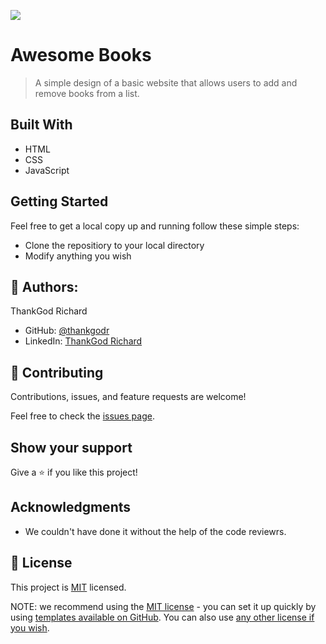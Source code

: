 ![](https://img.shields.io/badge/Microverse-blueviolet)

# Awesome Books

> A simple design of a basic website that allows users to add and remove books from a list.

## Built With

- HTML
- CSS
- JavaScript

## Getting Started

Feel free to get a local copy up and running follow these simple steps:

- Clone the repositiory to your local directory
- Modify anything you wish

## 👤 Authors:

ThankGod Richard

- GitHub: [@thankgodr](https://github.com/thankgodr)
- LinkedIn: [ThankGod Richard](http://www.linkedin.com/in/thankgodr)


## 🤝 Contributing

Contributions, issues, and feature requests are welcome!

Feel free to check the [issues page](../../issues/).

## Show your support

Give a ⭐️ if you like this project!

## Acknowledgments

- We couldn't have done it without the help of the code reviewrs.

## 📝 License

This project is [MIT](https://github.com/microverseinc/readme-template/blob/master/LICENSE) licensed.

NOTE: we recommend using the [MIT license](https://choosealicense.com/licenses/mit/) - you can set it up quickly by using [templates available on GitHub](https://docs.github.com/en/communities/setting-up-your-project-for-healthy-contributions/adding-a-license-to-a-repository). You can also use [any other license if you wish](https://choosealicense.com/licenses/).

